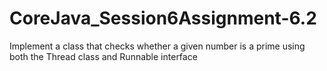 # CoreJava_Session6Assignment-6.2
Implement a class that checks whether a given number is a prime using both the Thread class and Runnable interface
